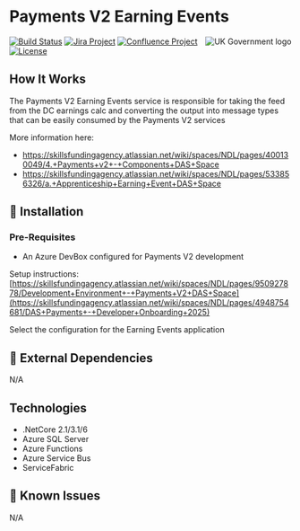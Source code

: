 # Payments V2 Earning Events

<img src="https://avatars.githubusercontent.com/u/9841374?s=200&v=4" align="right" alt="UK Government logo">

[![Build Status](https://dev.azure.com/sfa-gov-uk/DCT/_apis/build/status/GitHub/Service%20Fabric/SkillsFundingAgency.das-payments-v2-earningevents?branchName=main)](https://dev.azure.com/sfa-gov-uk/DCT/_apis/build/status/GitHub/Service%20Fabric/SkillsFundingAgency.das-payments-v2-earningevents?branchName=main)
[![Jira Project](https://img.shields.io/badge/Jira-Project-blue)](https://skillsfundingagency.atlassian.net/secure/RapidBoard.jspa?rapidView=782&projectKey=PV2)
[![Confluence Project](https://img.shields.io/badge/Confluence-Project-blue)](https://skillsfundingagency.atlassian.net/wiki/spaces/NDL/pages/3700621400/Provider+and+Employer+Payments+Payments+BAU)
[![License](https://img.shields.io/badge/license-MIT-lightgrey.svg?longCache=true&style=flat-square)](https://en.wikipedia.org/wiki/MIT_License)


## How It Works

The Payments V2 Earning Events service is responsible for taking the feed from the DC earnings calc and converting the output into message types that can be easily consumed by the Payments V2 services

More information here: 
- https://skillsfundingagency.atlassian.net/wiki/spaces/NDL/pages/400130049/4.+Payments+v2+-+Components+DAS+Space
- https://skillsfundingagency.atlassian.net/wiki/spaces/NDL/pages/533856326/a.+Apprenticeship+Earning+Event+DAS+Space

## 🚀 Installation

### Pre-Requisites

* An Azure DevBox configured for Payments V2 development

Setup instructions: [https://skillsfundingagency.atlassian.net/wiki/spaces/NDL/pages/950927878/Development+Environment+-+Payments+V2+DAS+Space](https://skillsfundingagency.atlassian.net/wiki/spaces/NDL/pages/4948754681/DAS+Payments+-+Developer+Onboarding+2025)

Select the configuration for the Earning Events application

## 🔗 External Dependencies

N/A

## Technologies

* .NetCore 2.1/3.1/6
* Azure SQL Server
* Azure Functions
* Azure Service Bus
* ServiceFabric

## 🐛 Known Issues

N/A
